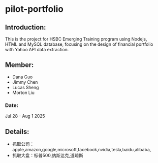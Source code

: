 # pilot-portfolio

## Introduction:
This is the project for HSBC Emerging Training program using Nodejs, HTML and MySQL database, focusing on the design of financial portfolio with Yahoo API data extraction.

## Member:
- Dana Guo
- Jimmy Chen
- Lucas Sheng
- Morton Liu

### Date:
Jul 28 - Aug 1 2025

## Details:
- 抓取公司：apple,amazon,google,microsoft,facebook,nvidia,tesla,baidu,alibaba,
- 抓取大盘：标普500,纳斯达克,道琼斯